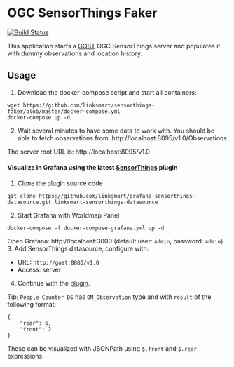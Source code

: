 # OGC SensorThings Faker
[![Build Status](https://travis-ci.com/linksmart/sensorthings-faker.svg?branch=master)](https://travis-ci.com/linksmart/sensorthings-faker)

This application starts a [GOST](https://github.com/gost/server) OGC SensorThings server and populates it with dummy observations and location history.

## Usage

1. Download the docker-compose script and start all containers:
```
wget https://github.com/linksmart/sensorthings-faker/blob/master/docker-compose.yml
docker-compose up -d
```
2. Wait several minutes to have some data to work with. You should be able to fetch observations from: http://localhost:8095/v1.0/Observations

The server root URL is: http://localhost:8095/v1.0

#### Visualize in Grafana using the latest [SensorThings](https://github.com/linksmart/grafana-sensorthings-datasource) plugin
1. Clone the plugin source code
```
git clone https://github.com/linksmart/grafana-sensorthings-datasource.git linksmart-sensorthings-datasource
```
2. Start Grafana with Worldmap Panel
```
docker-compose -f docker-compose-grafana.yml up -d
```
Open Grafana: http://localhost:3000 (default user: `admin`, password: `admin`).
3. Add SensorThings datasource, configure with:
   - URL: `http://gost:8080/v1.0`
   - Access: server
4. Continue with the [plugin](https://github.com/linksmart/grafana-sensorthings-datasource/blob/master/README.md).

Tip: `People Counter DS` has `OM_Observation` type and with `result` of the following format:
```
{
    "rear": 6,
    "front": 2
}
```
These can be visualized with JSONPath using `$.front` and `$.rear` expressions.

